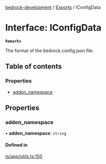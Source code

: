 [bedrock-development](../README.md) / [Exports](../modules.md) / IConfigData

# Interface: IConfigData

**`Remarks`**

The format of the bedrock.config.json file.

## Table of contents

### Properties

- [addon\_namespace](IConfigData.md#addon_namespace)

## Properties

### addon\_namespace

• **addon\_namespace**: `string`

#### Defined in

[ts/app/utils.ts:150](https://github.com/DauntlessStudio/Bedrock-Developments/blob/c7d1542/ts/app/utils.ts#L150)
